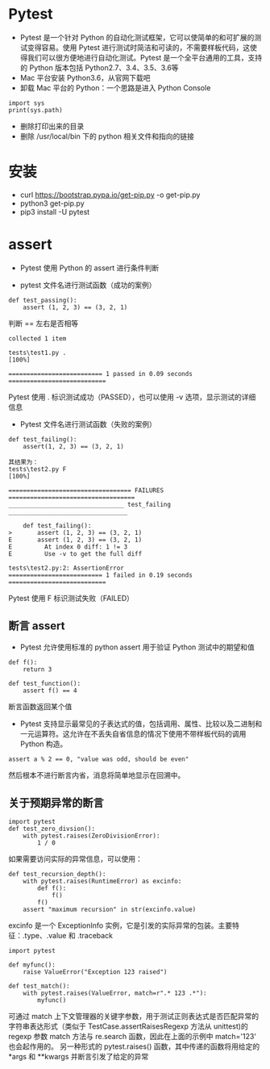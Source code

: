 # Pytest
- Pytest 是一个针对 Python 的自动化测试框架，它可以使简单的和可扩展的测试变得容易。使用 Pytest 进行测试时简洁和可读的，不需要样板代码，这使得我们可以很方便地进行自动化测试。Pytest 是一个全平台通用的工具，支持的 Python 版本包括 Python2.7、3.4、3.5、3.6等
- Mac 平台安装 Python3.6，从官网下载吧
- 卸载 Mac 平台的 Python：一个思路是进入 Python Console
```
import sys
print(sys.path)
```
- 删除打印出来的目录
- 删除 /usr/local/bin 下的 python 相关文件和指向的链接

# 安装
- curl https://bootstrap.pypa.io/get-pip.py -o get-pip.py
- python3 get-pip.py
- pip3 install -U pytest

# assert

- Pytest 使用 Python 的 assert 进行条件判断

- pytest 文件名进行测试函数（成功的案例）

```
def test_passing():
	assert (1, 2, 3) == (3, 2, 1)
```
判断 == 左右是否相等

```
collected 1 item

tests\test1.py .                                                         [100%]

========================== 1 passed in 0.09 seconds ===========================
```
Pytest 使用 . 标识测试成功（PASSED），也可以使用 -v 选项，显示测试的详细信息

- Pytest 文件名进行测试函数（失败的案例）
```
def test_failing():
	assert(1, 2, 3) == (3, 2, 1)

其结果为：
tests\test2.py F                                                         [100%]

================================== FAILURES ===================================
________________________________ test_failing _________________________________

    def test_failing():
>       assert (1, 2, 3) == (3, 2, 1)
E       assert (1, 2, 3) == (3, 2, 1)
E         At index 0 diff: 1 != 3
E         Use -v to get the full diff

tests\test2.py:2: AssertionError
========================== 1 failed in 0.19 seconds ===========================
```
Pytest 使用 F 标识测试失败（FAILED）



##

## 断言 assert
- Pytest 允许使用标准的 python assert 用于验证 Python 测试中的期望和值
```
def f():
	return 3

def test_function():
	assert f() == 4
```
断言函数返回某个值

- Pytest 支持显示最常见的子表达式的值，包括调用、属性、比较以及二进制和一元运算符。这允许在不丢失自省信息的情况下使用不带样板代码的调用 Python 构造。
```
assert a % 2 == 0, "value was odd, should be even"
```
然后根本不进行断言内省，消息将简单地显示在回溯中。


## 关于预期异常的断言
```
import pytest
def test_zero_divsion():
	with pytest.raises(ZeroDivisionError):
		1 / 0
```
如果需要访问实际的异常信息，可以使用：
```
def test_recursion_depth():
	with pytest.raises(RuntimeError) as excinfo:
		def f():
			f()
		f()
	assert "maximum recursion" in str(excinfo.value)
```
excinfo 是一个 ExceptionInfo 实例，它是引发的实际异常的包装。主要特征：.type、.value 和 .traceback
```
import pytest

def myfunc():
	raise ValueError("Exception 123 raised")

def test_match():
	with pytest.raises(ValueError, match=r".* 123 .*"):
		myfunc()
```
可通过 match 上下文管理器的关键字参数，用于测试正则表达式是否匹配异常的字符串表达形式（类似于 TestCase.assertRaisesRegexp 方法从 unittest)的 regexp 参数 match 方法与 re.search 函数，因此在上面的示例中 match='123' 也会起作用的。
另一种形式的 pytest.raises() 函数，其中传递的函数将用给定的 *args 和 **kwargs 并断言引发了给定的异常